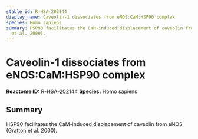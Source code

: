 ```yaml
---
stable_id: R-HSA-202144
display_name: Caveolin-1 dissociates from eNOS:CaM:HSP90 complex
species: Homo sapiens
summary: HSP90 facilitates the CaM-induced displacement of caveolin from eNOS (Gratton
  et al. 2000).
---
```


# Caveolin-1 dissociates from eNOS:CaM:HSP90 complex
**Reactome ID:** [R-HSA-202144](https://reactome.org/content/detail/R-HSA-202144)
**Species:** Homo sapiens

## Summary

HSP90 facilitates the CaM-induced displacement of caveolin from eNOS (Gratton et al. 2000).
